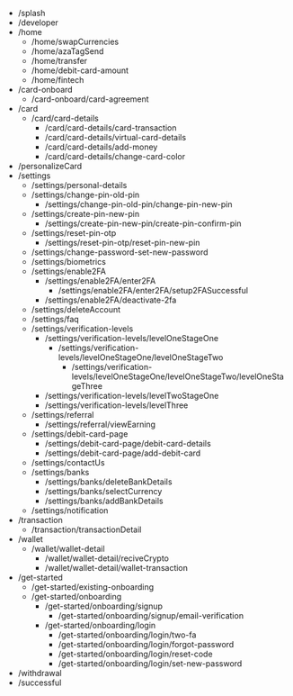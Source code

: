 - /splash
- /developer
- /home
  - /home/swapCurrencies
  - /home/azaTagSend
  - /home/transfer
  - /home/debit-card-amount
  - /home/fintech
- /card-onboard
  - /card-onboard/card-agreement
- /card
  - /card/card-details
    - /card/card-details/card-transaction
    - /card/card-details/virtual-card-details
    - /card/card-details/add-money
    - /card/card-details/change-card-color
- /personalizeCard
- /settings
  - /settings/personal-details
  - /settings/change-pin-old-pin
    - /settings/change-pin-old-pin/change-pin-new-pin
  - /settings/create-pin-new-pin
    - /settings/create-pin-new-pin/create-pin-confirm-pin
  - /settings/reset-pin-otp
    - /settings/reset-pin-otp/reset-pin-new-pin
  - /settings/change-password-set-new-password
  - /settings/biometrics
  - /settings/enable2FA
    - /settings/enable2FA/enter2FA
      - /settings/enable2FA/enter2FA/setup2FASuccessful
    - /settings/enable2FA/deactivate-2fa
  - /settings/deleteAccount
  - /settings/faq
  - /settings/verification-levels
    - /settings/verification-levels/levelOneStageOne
      - /settings/verification-levels/levelOneStageOne/levelOneStageTwo
        - /settings/verification-levels/levelOneStageOne/levelOneStageTwo/levelOneStageThree
    - /settings/verification-levels/levelTwoStageOne
    - /settings/verification-levels/levelThree
  - /settings/referral
    - /settings/referral/viewEarning
  - /settings/debit-card-page
    - /settings/debit-card-page/debit-card-details
    - /settings/debit-card-page/add-debit-card
  - /settings/contactUs
  - /settings/banks
    - /settings/banks/deleteBankDetails
    - /settings/banks/selectCurrency
    - /settings/banks/addBankDetails
  - /settings/notification
- /transaction
  - /transaction/transactionDetail
- /wallet
  - /wallet/wallet-detail
    - /wallet/wallet-detail/reciveCrypto
    - /wallet/wallet-detail/wallet-transaction
- /get-started
  - /get-started/existing-onboarding
  - /get-started/onboarding
    - /get-started/onboarding/signup
      - /get-started/onboarding/signup/email-verification
    - /get-started/onboarding/login
      - /get-started/onboarding/login/two-fa
      - /get-started/onboarding/login/forgot-password
      - /get-started/onboarding/login/reset-code
      - /get-started/onboarding/login/set-new-password
- /withdrawal
- /successful
